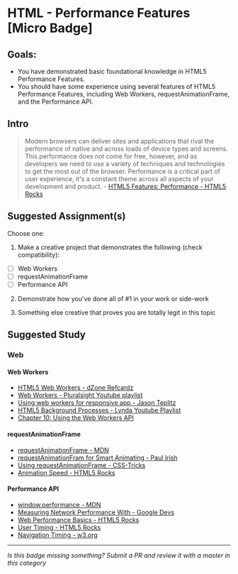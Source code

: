 HTML - Performance Features [Micro Badge]
=================================================


Goals:
------

- You have demonstrated basic foundational knowledge in HTML5 Performance Features.
- You should have some experience using several features of HTML5 Performance Features, including Web Workers, requestAnimationFrame, and the Performance API.


Intro
-----

> Modern browsers can deliver sites and applications that rival the performance of native and across loads of device types and screens. This performance does not come for free, however, and as developers we need to use a variety of techniques and technologies to get the most out of the browser. Performance is a critical part of user experience, it's a constant theme across all aspects of your development and product. - [HTML5 Features: Performance - HTML5 Rocks](http://www.html5rocks.com/en/features/performance)


Suggested Assignment(s)
-----------------------

Choose one:

1) Make a creative project that demonstrates the following (check compatibility):  
- [ ] Web Workers
- [ ] requestAnimationFrame
- [ ] Performance API
 
2) Demonstrate how you've done all of #1 in your work or side-work

3) Something else creative that proves you are totally legit in this topic


Suggested Study
---------------

### Web 

#### Web Workers

  - [HTML5 Web Workers - dZone Refcardz](https://dzone.com/refcardz/html5-web-workers)
  - [Web Workers - Pluralsight Youtube playlist](https://www.youtube.com/watch?v=lphkjN7S79Q&list=PLTGuLY9dBAgCEpYU_qWvoHIihbZILSQ9D)
  - [Using web workers for responsive app - Jason Teplitz](https://www.youtube.com/watch?v=Kz_zKXiNGSE)
  - [HTML5 Background Processes - Lynda Youtube Playlist](https://youtu.be/yJAInyORM44?list=PL88GcyQxslJAvc68mK6gzPw-XBS2D19Tq)
  - [Chapter 10: Using the Web Workers API](http://apress.jensimmons.com/v5/pro-html5-programming/ch10.html)

#### requestAnimationFrame

  - [requestAnimationFrame - MDN](https://developer.mozilla.org/en-US/docs/Web/API/window/requestAnimationFrame)
  - [requestAnimationFram for Smart Animating - Paul Irish](http://www.paulirish.com/2011/requestanimationframe-for-smart-animating/)
  - [Using requestAnimationFrame - CSS-Tricks](https://css-tricks.com/using-requestanimationframe/)
  - [Animation Speed - HTML5 Rocks](http://www.html5rocks.com/en/tutorials/speed/animations/)

#### Performance API

  - [window.performance - MDN](https://developer.mozilla.org/en-US/docs/Web/API/Window/performance)
  - [Measuring Network Performance With - Google Devs](http://googledevelopers.blogspot.com/2013/12/measuring-network-performance-with.html)
  - [Web Performance Basics - HTML5 Rocks](http://www.html5rocks.com/en/tutorials/webperformance/basics/)
  - [User Timing - HTML5 Rocks](http://www.html5rocks.com/en/tutorials/webperformance/usertiming/)
  - [Navigation Timing - w3.org](https://www.w3.org/TR/navigation-timing/)

-----

*Is this badge missing something? Submit a PR and review it with a master in this category*
